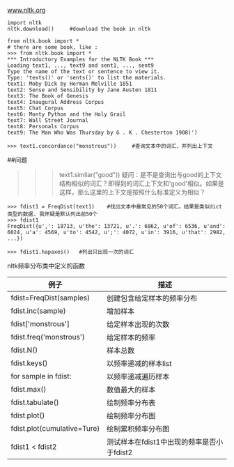 www.nltk.org

    import nltk
    nltk.download()     #download the book in nltk

    from nltk.book import *
    # there are some book, like :
    >>> from nltk.book import *
    *** Introductory Examples for the NLTK Book ***
    Loading text1, ..., text9 and sent1, ..., sent9
    Type the name of the text or sentence to view it.
    Type: 'texts()' or 'sents()' to list the materials.
    text1: Moby Dick by Herman Melville 1851
    text2: Sense and Sensibility by Jane Austen 1811
    text3: The Book of Genesis
    text4: Inaugural Address Corpus
    text5: Chat Corpus
    text6: Monty Python and the Holy Grail
    text7: Wall Street Journal
    text8: Personals Corpus
    text9: The Man Who Was Thursday by G . K . Chesterton 1908)')

    >>> text1.concordance("monstrous"))     #查询文本中的词汇，并列出上下文

##问题

>>> text1.similar("good")) 疑问：是不是查询出与good的上下文结构相似的词汇？即得到的词汇上下文和'good'相似。如果是这样，那么这里的上下文是按照什么标准定义为相似？

    >>> fdist1 = FreqDist(text1)    #找出文本中最常见的50个词汇。结果是类似dict类型的数据. 我怀疑是默认列出前50个
    >>> fdist1
    FreqDist({u',': 18713, u'the': 13721, u'.': 6862, u'of': 6536, u'and': 6024, u'a': 4569, u'to': 4542, u';': 4072, u'in': 3916, u'that': 2982, ...})

    >>> fdist1.hapaxes()   #列出只出现一次的词汇

nltk频率分布类中定义的函数

|例子|描述|
|---|-----|
|fdist=FreqDist(samples)|创建包含给定样本的频率分布|
|fdist.inc(sample)|增加样本|
|fdist['monstrous']|给定样本出现的次数|
|fdist.freq('monstrous')|给定样本的频率|
|fdist.N()|样本总数|
|fdist.keys()|以频率递减的样本list|
|for sample in fdist:|以频率递减遍历样本|
|fdist.max()|数值最大的样本|
|fdist.tabulate()|绘制频率分布表|
|fdist.plot()|绘制频率分布图|
|fdist.plot(cumulative=Ture)|绘制累积频率分布图|
|fdist1 < fdist2|测试样本在fdist1中出现的频率是否小于fdist2|




